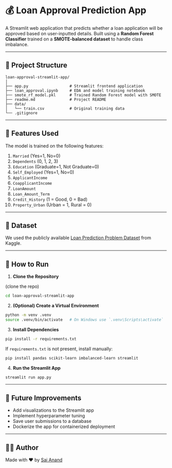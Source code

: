 
# 💰 Loan Approval Prediction App

A Streamlit web application that predicts whether a loan application will be approved based on user-inputted details. Built using a **Random Forest Classifier** trained on a **SMOTE-balanced dataset** to handle class imbalance.

---

## 📂 Project Structure

```
loan-approval-streamlit-app/
│
├── app.py                  # Streamlit frontend application
├── loan_approval.ipynb     # EDA and model training notebook
├── smote_rf_model.pkl      # Trained Random Forest model with SMOTE
├── readme.md               # Project README
├── data/
│   └── train.csv           # Original training data
└── .gitignore
```

---

## 🧠 Features Used

The model is trained on the following features:

1. `Married` (Yes=1, No=0)  
2. `Dependents` (0, 1, 2, 3)  
3. `Education` (Graduate=1, Not Graduate=0)  
4. `Self_Employed` (Yes=1, No=0)  
5. `ApplicantIncome`  
6. `CoapplicantIncome`  
7. `LoanAmount`  
8. `Loan_Amount_Term`  
9. `Credit_History` (1 = Good, 0 = Bad)  
10. `Property_Urban` (Urban = 1, Rural = 0)

---

## 🧪 Dataset

We used the publicly available [Loan Prediction Problem Dataset](https://www.kaggle.com/datasets/altruistdelhite04/loan-prediction-problem-dataset?select=train_u6lujuX_CVtuZ9i.csv) from Kaggle.

---

## 🚀 How to Run

1. **Clone the Repository**

(clone the repo)
```bash
cd loan-approval-streamlit-app
```

2. **(Optional) Create a Virtual Environment**

```bash
python -m venv .venv
source .venv/bin/activate   # On Windows use `.venv\Scripts\activate`
```

3. **Install Dependencies**

```bash
pip install -r requirements.txt
```

If `requirements.txt` is not present, install manually:

```bash
pip install pandas scikit-learn imbalanced-learn streamlit
```

4. **Run the Streamlit App**

```bash
streamlit run app.py
```

---

## 📌 Future Improvements

- Add visualizations to the Streamlit app
- Implement hyperparameter tuning
- Save user submissions to a database
- Dockerize the app for containerized deployment

---

## 👨‍💻 Author

Made with ❤️ by [Sai Anand](https://github.com/saianand857)
